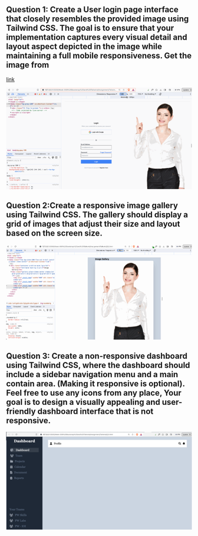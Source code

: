 ## Question 1: Create a User login page interface that closely resembles the provided image using Tailwind CSS. The goal is to ensure that your implementation captures every visual detail and layout aspect depicted in the image while maintaining a full mobile responsiveness. Get the image from

[link](https://www.freepik.com/free-photo/young-happy-woman-with-good-idea-sign-white-shirt-full-portrait_10881326.htm#page=2&query=login&position=11&from_view=search&track=sph)

![Question 1 Screenshot](Screenshots/Q1.gif)

## Question 2:Create a responsive image gallery using Tailwind CSS. The gallery should display a grid of images that adjust their size and layout based on the screen size.

![Question 2 Screenshot](Screenshots/Q2.gif)

## Question 3: Create a non-responsive dashboard using Tailwind CSS, where the dashboard should include a sidebar navigation menu and a main contain area. (Making it responsive is optional). Feel free to use any icons from any place, Your goal is to design a visually appealing and user-friendly dashboard interface that is not responsive.

<!-- |                 Normal screen                  |                  485px screen                  |
| :--------------------------------------------: | :--------------------------------------------: |
| ![Question 3 Screenshot](Screenshots/Q3.1.png) | ![Question 3 Screenshot](Screenshots/Q3.2.png) | -->

![Question 3 Screenshot](Screenshots/Q3.png)
